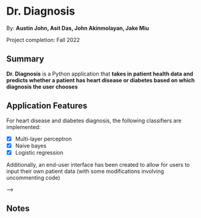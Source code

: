 # Dr. Diagnosis

By: **Austin John, Asit Das, John Akinmolayan, Jake Miu**

Project completion: Fall 2022

## Summary

**Dr. Diagnosis** is a Python application that **takes in patient health data and predicts whether a patient has heart disease or diabetes based on which diagnosis the user chooses**

## Application Features

<!-- (This is a comment) Please be sure to change the [ ] to [x] for any features you completed.  If a feature is not checked [x], you might miss the points for that item! -->

For heart disease and diabetes diagnosis, the following classifiers are implemented: 

- [x] Multi-layer perceptron
- [x] Naive bayes
- [x] Logistic regression

Additionally, an end-user interface has been created to allow for users to input their own patient data (with some modifications involving uncommenting code)

<!-- ## Video Demo

Here's a video / GIF that demos all of the app's implemented features:

![AND_101_project_6_recording](https://github.com/asitdas12/AND_101_project_6/assets/93416653/4bca6f66-9f95-40c3-968f-e23514eb945d)

GIF created with **GIPHY CAPTURE**

<!-- Recommended tools:
- [Kap](https://getkap.co/) for macOS
- [ScreenToGif](https://www.screentogif.com/) for Windows
- [peek](https://github.com/phw/peek) for Linux. -->

-->

## Notes


<!-- ## License

Copyright **2023** **Asit Das**

Licensed under the Apache License, Version 2.0 (the "License");
you may not use this file except in compliance with the License.
You may obtain a copy of the License at

    http://www.apache.org/licenses/LICENSE-2.0

Unless required by applicable law or agreed to in writing, software
distributed under the License is distributed on an "AS IS" BASIS,
WITHOUT WARRANTIES OR CONDITIONS OF ANY KIND, either express or implied.
See the License for the specific language governing permissions and
limitations under the License.-->
